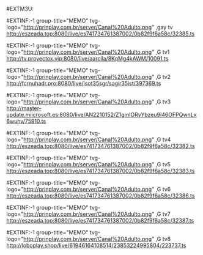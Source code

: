 
#EXTM3U:

#EXTINF:-1 group-title="MEMO" tvg-logo="http://prinplay.com.br/server/Canal%20Adulto.png" ,gay tv 
http://eszeada.top:8080/live/es741734761387002/0b82f9f6a58c/32385.ts


#EXTINF:-1 group-title="MEMO" tvg-logo="http://prinplay.com.br/server/Canal%20Adulto.png" ,G tv1
http://tv.proyectox.vip:8080/live/aarcila/8KqMg4kAWM/10091.ts



#EXTINF:-1 group-title="MEMO" tvg-logo="http://prinplay.com.br/server/Canal%20Adulto.png" ,G tv2
http://fcrnuhadr.pro:8080/live/isot35sgr/sagir35ist/397369.ts


#EXTINF:-1 group-title="MEMO" tvg-logo="http://prinplay.com.br/server/Canal%20Adulto.png" ,G tv3
http://master-update.miicrosoft.es:8080/live/AN2210152/Z1gmIORyYbzeu9l46OFPQwnLx6wuhv/75910.ts


#EXTINF:-1 group-title="MEMO" tvg-logo="http://prinplay.com.br/server/Canal%20Adulto.png" ,G tv4
http://eszeada.top:8080/live/es741734761387002/0b82f9f6a58c/32382.ts



#EXTINF:-1 group-title="MEMO" tvg-logo="http://prinplay.com.br/server/Canal%20Adulto.png" ,G tv5
http://eszeada.top:8080/live/es741734761387002/0b82f9f6a58c/32383.ts

#EXTINF:-1 group-title="MEMO" tvg-logo="http://prinplay.com.br/server/Canal%20Adulto.png" ,G tv6
http://eszeada.top:8080/live/es741734761387002/0b82f9f6a58c/32386.ts


#EXTINF:-1 group-title="MEMO" tvg-logo="http://prinplay.com.br/server/Canal%20Adulto.png" ,G tv7
http://eszeada.top:8080/live/es741734761387002/0b82f9f6a58c/32387.ts



#EXTINF:-1 group-title="MEMO" tvg-logo="http://prinplay.com.br/server/Canal%20Adulto.png" ,G tv8
http://loboplay.shop/live/61946164108514/23853224995804/223737.ts












